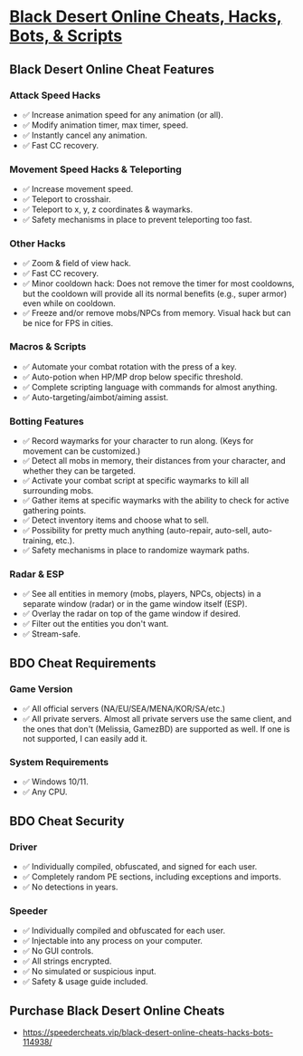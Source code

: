 # [Black Desert Online Cheats, Hacks, Bots, & Scripts](https://speedercheats.vip/black-desert-online-cheats-hacks-bots-114938/)

## Black Desert Online Cheat Features

### Attack Speed Hacks
* ✅ Increase animation speed for any animation (or all).
* ✅ Modify animation timer, max timer, speed.
* ✅ Instantly cancel any animation.
* ✅ Fast CC recovery.

### Movement Speed Hacks & Teleporting
* ✅ Increase movement speed.
* ✅ Teleport to crosshair.
* ✅ Teleport to x, y, z coordinates & waymarks.
* ✅ Safety mechanisms in place to prevent teleporting too fast.

### Other Hacks
* ✅ Zoom & field of view hack.
* ✅ Fast CC recovery.
* ✅ Minor cooldown hack: Does not remove the timer for most cooldowns, but the cooldown will provide all its normal benefits (e.g., super armor) even while on cooldown.
* ✅ Freeze and/or remove mobs/NPCs from memory. Visual hack but can be nice for FPS in cities.

### Macros & Scripts
* ✅ Automate your combat rotation with the press of a key.
* ✅ Auto-potion when HP/MP drop below specific threshold.
* ✅ Complete scripting language with commands for almost anything.
* ✅ Auto-targeting/aimbot/aiming assist.

### Botting Features
* ✅ Record waymarks for your character to run along. (Keys for movement can be customized.)
* ✅ Detect all mobs in memory, their distances from your character, and whether they can be targeted.
* ✅ Activate your combat script at specific waymarks to kill all surrounding mobs.
* ✅ Gather items at specific waymarks with the ability to check for active gathering points.
* ✅ Detect inventory items and choose what to sell.
* ✅ Possibility for pretty much anything (auto-repair, auto-sell, auto-training, etc.).
* ✅ Safety mechanisms in place to randomize waymark paths.

### Radar & ESP
* ✅ See all entities in memory (mobs, players, NPCs, objects) in a separate window (radar) or in the game window itself (ESP).
* ✅ Overlay the radar on top of the game window if desired.
* ✅ Filter out the entities you don't want.
* ✅ Stream-safe.

## BDO Cheat Requirements

### Game Version
* ✅ All official servers (NA/EU/SEA/MENA/KOR/SA/etc.)
* ✅ All private servers. Almost all private servers use the same client, and the ones that don't (Melissia, GamezBD) are supported as well. If one is not supported, I can easily add it.

### System Requirements
* ✅ Windows 10/11.
* ✅ Any CPU.

## BDO Cheat Security

### Driver
* ✅ Individually compiled, obfuscated, and signed for each user.
* ✅ Completely random PE sections, including exceptions and imports.
* ✅ No detections in years.

### Speeder
* ✅ Individually compiled and obfuscated for each user.
* ✅ Injectable into any process on your computer.
* ✅ No GUI controls.
* ✅ All strings encrypted.
* ✅ No simulated or suspicious input.
* ✅ Safety & usage guide included.

## Purchase Black Desert Online Cheats
* https://speedercheats.vip/black-desert-online-cheats-hacks-bots-114938/
